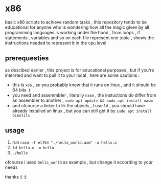 # x86
basic x86 scripts to achieve random tasks , 
this repository tends to be educational for anyone who is wondering how all the magic given by all programming languages is working under the hood , from loops , if statements , variables and so on
each file represent one topic , shows the instructions needed to represent it in the cpu level

## prerequesties
as descibed earlier , this project is for educational purposes , but if you're intersted and want to pull it to your local , here are some cautions :
- this is `x86` , so you probably know that it runs on linux , and it should be 64 bits :)
- you need and assemmbler , literally `nasm` , the instuctions do differ from an assembler to another , `sudo apt update && sudo apt install nasm`
- and ofcourse a linker to lik the objects , I use `ld` , you should have already installed on linux , but you can still get it by `sudo apt install binutils`


## usage

1. run `nasm -f elf64 "./hello_world.asm" -o hello.o`
2. `ld hello.o -o hello`
3. `./hello`

ofcourse i used `hello_world` as example , but change it according to your needs

thanks :) :)
